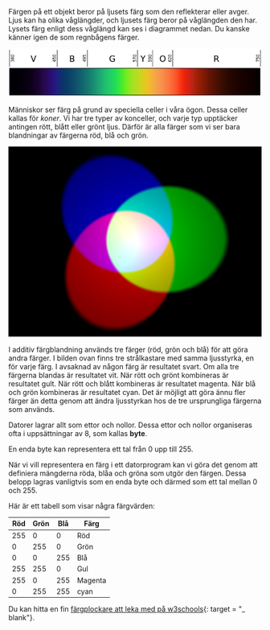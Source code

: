 Färgen på ett objekt beror på ljusets färg som den reflekterar eller avger. Ljus kan ha olika våglängder, och ljusets färg beror på våglängden den har. Lysets färg enligt dess våglängd kan ses i diagrammet nedan. Du kanske känner igen de som regnbågens färger.

![Synligt spektrum](images/linear-visible-spectrum.png)

Människor ser färg på grund av speciella celler i våra ögon. Dessa celler kallas för *koner*. Vi har tre typer av konceller, och varje typ upptäcker antingen rött, blått eller grönt ljus. Därför är alla färger som vi ser bara blandningar av färgerna röd, blå och grön.

![Additiv färgblandning](images/additive-colour-mixing.png)

I additiv färgblandning används tre färger (röd, grön och blå) för att göra andra färger. I bilden ovan finns tre strålkastare med samma ljusstyrka, en för varje färg. I avsaknad av någon färg är resultatet svart. Om alla tre färgerna blandas är resultatet vit. När rött och grönt kombineras är resultatet gult. När rött och blått kombineras är resultatet magenta. När blå och grön kombineras är resultatet cyan. Det är möjligt att göra ännu fler färger än detta genom att ändra ljusstyrkan hos de tre ursprungliga färgerna som används.

Datorer lagrar allt som ettor och nollor. Dessa ettor och nollor organiseras ofta i uppsättningar av 8, som kallas **byte**.

En enda byte kan representera ett tal från 0 upp till 255.

När vi vill representera en färg i ett datorprogram kan vi göra det genom att definiera mängderna röda, blåa och gröna som utgör den färgen. Dessa belopp lagras vanligtvis som en enda byte och därmed som ett tal mellan 0 och 255.

Här är ett tabell som visar några färgvärden:

| Röd | Grön | Blå | Färg    |
| --- | ---- | --- | ------- |
| 255 | 0    | 0   | Röd     |
| 0   | 255  | 0   | Grön    |
| 0   | 0    | 255 | Blå     |
| 255 | 255  | 0   | Gul     |
| 255 | 0    | 255 | Magenta |
| 0   | 255  | 255 | cyan    |

Du kan hitta en fin [färgplockare att leka med på w3schools](https://www.w3schools.com/colors/colors_rgb.asp){: target = "_ blank"}.